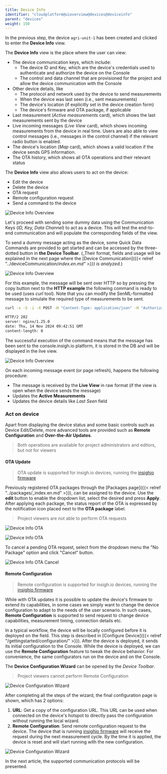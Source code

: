 ```yaml
---
title: Device Info
identifier: "cloudplatform@uioverview@devices@deviceinfo"
parent: "devices"
weight: 150
---
```


In the previous step, the device `agri-unit-1` has been created and clicked to enter the **Device Info** view.

The **Device Info** view is the place where the user can view:

- The device communication keys, which include:
  - The device ID and Key, which are the device's credentials used to authenticate and authorize the device on the Console
  - The control and data channel that are provisioned for the project and allow the device communication with the Console
- Other device details, like
  - The protocol and network used by the device to send measurements
  - When the device was last seen (i.e., sent measurements)
  - The device's location (if explicitly set in the device creation form)
  - The device's firmware and OTA package, if applicable
- Last measurement (_Active measurements_ card), which shows the last measurements sent by the device
- Live incoming messages (_Live View_ card), which shows incoming measurements from the device in real time. Users are also able to view control messages (i.e., messages in the control channel) if the relevant radio button is enabled.
- The device's location (_Map_ card), which shows a valid location if the device sends GPS information.
- The OTA history, which shows all OTA operations and their relevant status

The **Device Info** view also allows users to act on the device:

- Edit the device
- Delete the device
- OTA request
- Remote configuration request
- Send a command to the device

![Device Info Overview](/images/console_tutorial/device_info_initial.jpg?width=60pc)

Let's proceed with sending some dummy data using the Communication Keys (_ID, Key, Data Channel_) to act as a device. This will test the end-to-end communication and will populate the corresponding fields of the view.

To send a dummy message acting as the device, some Quick Data Commands are provided to get started and can be accessed by the three-dotted button in **the Device Toolbar**. (_Their format, fields and usage will be explained in the next page where the [Device Communication]({{< relref "../deviceCommunication/_index.en.md" >}}) is analyzed._)

![Device Info Overview](/images/console_tutorial/device_info_quick_commands.jpg)

For this example, the message will be sent over HTTP so by pressing the copy button next to the **HTTP example** the following command is ready to be used (uses _curl_ tool). Note that you can modify the SenML-formatted message to simulate the required type of measurements to be sent.

```bash
curl -s -S -i -X POST -H "Content-Type: application/json" -H "Authorization: 6bb7163b-6edd-42b3-8546-c76693bc2f18" https://console.insigh.io/http/channels/c0e19e84-2570-449e-a68b-00f7457d8447/messages/06c80d38-07a0-4f3a-87ed-ee17232cd7e7  -d '[{"bn":"ffffffff-", "n":"test","u":"V","v":1}]'

HTTP/2 202
server: nginx/1.25.0
date: Thu, 14 Nov 2024 09:42:51 GMT
content-length: 0

```

The successful execution of the command means that the message has been sent to the console.insigh.io platform, it is stored in the DB and will be displayed in the live view.

![Device Info Overview](/images/console_tutorial/device_info_populated.jpg?width=60pc)

On each incoming message event (or page refresh), happens the following procedure:

- The message is received by the **Live View** in raw format (if the view is open when the device sends the message)
- Updates the **Active Measurements**
- Updates the device details like _Last Seen_ field

### Act on device

Apart from displaying the device status and some basic controls such as Device Edit/Delete, more advanced tools are provided such as **Remote Configuration** and **Over-the-Air Updates**.

> Both operations are available for project administrators and editors, but not for viewers

#### OTA Update

> OTA update is supported for insigh.io devices, running the [insighio firmware](https://github.com/insighio/insighioNode)

Previously registered OTA packages through the [Packages page]({{< relref "../packages/_index.en.md" >}}), can be assigned to the device.
Use the **edit** button to enable the dropdown list, select the desired and press **Apply**. After applying each package, the status report of the OTA is expressed by the notification icon placed next to the **OTA package** label.

> Project viewers are not able to perform OTA requests

![Device Info OTA](/images/console_tutorial/device_info_ota_list.jpg)

![Device Info OTA](/images/console_tutorial/device_info_ota_applied.jpg)

To cancel a pending OTA request, select from the dropdown menu the "No Package" option and click "Cancel" button.

![Device Info OTA Cancel](/images/console_tutorial/device_info_ota_cancel.jpg)

#### Remote Configuration

> Remote configuration is supported for insigh.io devices, running the [insighio firmware](https://github.com/insighio/insighioNode)

While with OTA updates it is possible to update the device's firmware to extend its capabilities, in some cases we simply want to change the device configuration to adapt to the needs of the user scenario. In such cases, **Remote Configuration** is supported to send request to change device capabilities, measurement timing, connection details etc.

In a typical workflow, the device will be locally configured before it is deployed on the field. This step is described in [Configure Device]({{< relref "/gettingstarted/configuration/" >}}). After the device is deployed, it sends its initial configuration to the Console. While the device is deployed, we can use the **Remote Configuration** feature to tweak the device behavior. For convenience, the same configurators run on the device and on the Console.

The **Device Configuration Wizard** can be opened by the _Device Toolbar_.

> Project viewers cannot perform Remote Configuration

![Device Configuration Wizard](/images/console_tutorial/device_info_remote_config_start.jpg)

After completing all the steps of the wizard, the final configuration page is shown, which has 2 options:

1. **URL**: Get a copy of the configuration URL. This URL can be used when connected on the device's hotspot to directly pass the configuration without running the local wizard.
1. **Remote Configuration**: Send remote configuration request to the device. The device that is running [insighio firmware](https://github.com/insighio/insighioNode) will receive the request during the next measurement cycle. By the time it is applied, the device is reset and will start running with the new configuration.

![Device Configuration Wizard](/images/console_tutorial/device_info_remote_config_end.jpg)

In the next article, the supported communication protocols will be presented.
